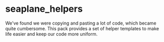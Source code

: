# seaplane_helpers

We've found we were copying and pasting a lot of code, which became quite cumbersome.
This pack provides a set of helper templates to make life easier and keep our code more uniform.
